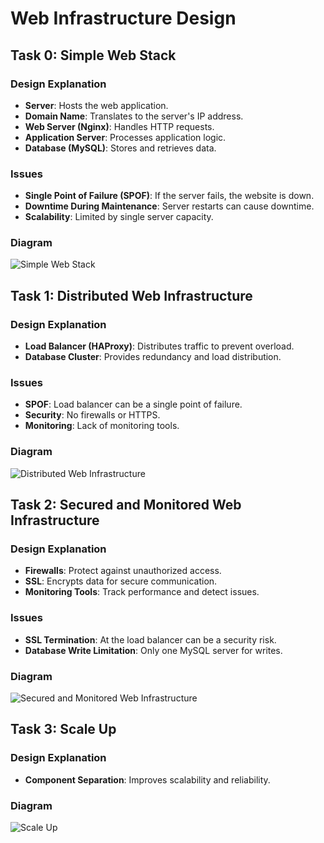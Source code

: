 # Web Infrastructure Design

## Task 0: Simple Web Stack

### Design Explanation
- **Server**: Hosts the web application.
- **Domain Name**: Translates to the server's IP address.
- **Web Server (Nginx)**: Handles HTTP requests.
- **Application Server**: Processes application logic.
- **Database (MySQL)**: Stores and retrieves data.

### Issues
- **Single Point of Failure (SPOF)**: If the server fails, the website is down.
- **Downtime During Maintenance**: Server restarts can cause downtime.
- **Scalability**: Limited by single server capacity.

### Diagram
![Simple Web Stack](#)

## Task 1: Distributed Web Infrastructure

### Design Explanation
- **Load Balancer (HAProxy)**: Distributes traffic to prevent overload.
- **Database Cluster**: Provides redundancy and load distribution.

### Issues
- **SPOF**: Load balancer can be a single point of failure.
- **Security**: No firewalls or HTTPS.
- **Monitoring**: Lack of monitoring tools.

### Diagram
![Distributed Web Infrastructure](#)

## Task 2: Secured and Monitored Web Infrastructure

### Design Explanation
- **Firewalls**: Protect against unauthorized access.
- **SSL**: Encrypts data for secure communication.
- **Monitoring Tools**: Track performance and detect issues.

### Issues
- **SSL Termination**: At the load balancer can be a security risk.
- **Database Write Limitation**: Only one MySQL server for writes.

### Diagram
![Secured and Monitored Web Infrastructure](#)

## Task 3: Scale Up

### Design Explanation
- **Component Separation**: Improves scalability and reliability.

### Diagram
![Scale Up](#)
